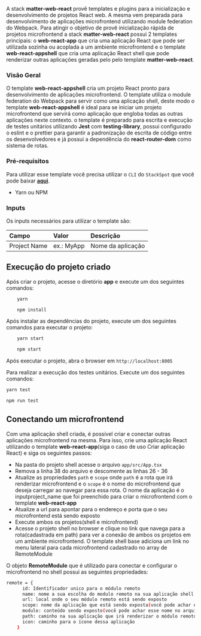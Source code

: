A stack **matter-web-react** provê templates e plugins para a inicialização e desenvolvimento de projetos React web. A mesma vem preparada para desenvolvimento de aplicações microfrontend utilizando module federation do Webpack. Para atingir o objetivo de provê inicialização rápida de projetos microfrontend a stack **matter-web-react** possui 2 templates principais: o **web-react-app** que cria uma aplicação React que pode ser utilizada sozinha ou acoplada a um ambiente microfrontend e o template **web-react-appshell** que cria uma aplicação React shell que pode renderizar outras aplicações geradas pelo pelo template **matter-web-react**.

### Visão Geral

O template **web-react-appshell** cria um projeto React pronto para desenvolvimento de aplicações microfrontend. O template utiliza o module federation do Webpack para servir como uma aplicação shell, deste modo o template **web-react-appshell** é ideal para se iniciar um projeto microfrontend que servirá como aplicação que engloba todas as outras aplicações nexte contexto.
o template é preparado para escrita e execução de testes unitários utilizando **Jest** com **testing-library**, possui configurado o eslint e o prettier para garantir a padronização de escrita de código entre os desenvolvedores e já possui a dependência do **react-router-dom** como sistema de rotas.

### Pré-requisitos

Para utilizar esse template você precisa utilizar o `CLI` do `StackSpot` que você pode baixar [**aqui**](https://stackspot.com.br/).

- Yarn ou NPM

### Inputs

Os inputs necessários para utilizar o template são:

| **Campo**    | **Valor**  | **Descrição**     |
| :----------- | :--------- | :---------------- |
| Project Name | ex.: MyApp | Nome da aplicação |

## Execução do projeto criado

Após criar o projeto, acesse o diretório **app** e execute um dos seguintes comandos:

```bash
    yarn
```

```bash
    npm install
```

Após instalar as dependências do projeto, execute um dos seguintes comandos para executar o projeto:

```bash
    yarn start
```

```bash
    npm start
```

Após executar o projeto, abra o browser em `http://localhost:8005`

Para realizar a execução dos testes unitários. Execute um dos seguintes comandos:

```bash
yarn test
```

```bash
npm run test
```

## Conectando um microfrontend

Com uma aplicação shell criada, é possível criar e conectar outras aplicações microfrontend na mesma. Para isso, crie uma aplicação React utilizando o template **web-react-app**(siga o caso de uso Criar aplicação React) e siga os seguintes passos:

- Na pasta do projeto shell acesse o arquivo `app/src/App.tsx`
- Remova a linha 38 do arquivo e descomente as linhas 26 - 36
- Atualize as propriedades `path` e `scope` onde `path` é a rota que irá renderizar microfrontend e o `scope` é o nome do microfrontend que deseja carregar ao navegar para essa rota. O nome da aplicação é o inputproject_name que foi preenchido para criar o microfrontend com o template **web-react-app**
- Atualize a url para apontar para o endereço e porta que o seu microfrontend está sendo exposto
- Execute ambos os projetos(shell e microfrontend)
- Acesse o projeto shell no browser e clique no link que navega para a rota(cadastrada em path) para ver a conexão de ambos os projetos em um ambiente microfrontend. O template shell base adiciona um link no menu lateral para cada microfrontend cadastrado no array de RemoteModule

O objeto **RemoteModule** que é utilizado para conectar e configurar o microfrontend no shell possui as seguintes propriedades:

```bash
remote = {
      id: Identificador unico para o módulo remoto
      name: nome a sua escolha do modulo remoto na sua aplicação shell
      url: local onde o seu módulo remoto está sendo exposto
      scope: nome da aplicação que está sendo exposta(você pode achar esse nome no arquivo webpack.config.js no plugin ModuleFederationPlugin)
      module: conteúdo sendo exposto(você pode achar esse nome no arquivo webpack.config.js in ModuleFederationPlugin )
      path: caminho na sua aplicação que irá renderizar o módulo remoto
      icon: caminho para o ícone dessa aplicação
    }
```
